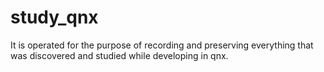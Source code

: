 # study_qnx
It is operated for the purpose of recording and preserving everything that was discovered and studied while developing in qnx.
